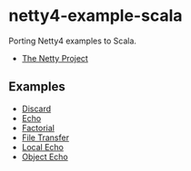 netty4-example-scala
====================

Porting Netty4 examples to Scala.

* [The Netty Project](https://github.com/netty/netty)

Examples
--------
* [Discard](src/main/scala/com/github/kxbmap/netty/example/discard)
* [Echo](src/main/scala/com/github/kxbmap/netty/example/echo)
* [Factorial](src/main/scala/com/github/kxbmap/netty/example/factorial)
* [File Transfer](src/main/scala/com/github/kxbmap/netty/example/filetransfer)
* [Local Echo](src/main/scala/com/github/kxbmap/netty/example/localecho)
* [Object Echo](src/main/scala/com/github/kxbmap/netty/example/objectecho)
